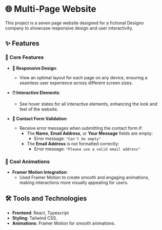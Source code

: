 # 🌐 Multi-Page Website

This project is a seven page website designed for a fictional Designo company to showcase responsive design and user interactivity.

## ✨ Features

### 🌟 Core Features

- **📱 Responsive Design**:

  - View an optimal layout for each page on any device, ensuring a seamless user experience across different screen sizes.

- **🖱️ Interactive Elements**:

  - See hover states for all interactive elements, enhancing the look and feel of the website.

- **📩 Contact Form Validation**:
  - Receive error messages when submitting the contact form if:
    - The **Name**, **Email Address**, or **Your Message** fields are empty:
      - Error message: `"Can't be empty"`
    - The **Email Address** is not formatted correctly:
      - Error message: `"Please use a valid email address"`

### 🎥 Cool Animations

- **Framer Motion Integration**:
  - Used Framer Motion to create smooth and engaging animations, making interactions more visually appealing for users.

## 🛠️ Tools and Technologies

- **Frontend**: React, Typescript
- **Styling**: Tailwind CSS.
- **Animations**: Framer Motion for smooth animations.

